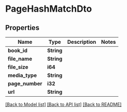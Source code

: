 # PageHashMatchDto

## Properties

Name | Type | Description | Notes
------------ | ------------- | ------------- | -------------
**book_id** | **String** |  | 
**file_name** | **String** |  | 
**file_size** | **i64** |  | 
**media_type** | **String** |  | 
**page_number** | **i32** |  | 
**url** | **String** |  | 

[[Back to Model list]](../README.md#documentation-for-models) [[Back to API list]](../README.md#documentation-for-api-endpoints) [[Back to README]](../README.md)


